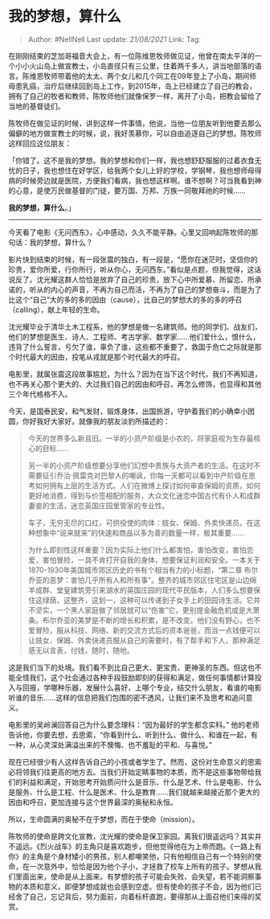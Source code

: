 # 我的梦想，算什么

> Author: #NellNell 
> Last update: *21/08/2021* 
> Link:
> Tag: 

在刚刚结束的芝加哥福音大会上，有一位陈维恩牧师做见证，他曾在南太平洋的一个小小火山岛上做宣教士，小岛直径只有三公里，住着两千多人，讲当地部落的语言。陈维恩牧师带着他的太太、两个女儿和几个同工在09年登上了小岛，期间师母患乳癌，治疗后继续回到岛上工作，到2015年，岛上已经建立了自己的教会，拥有了自己的牧者和教师，陈牧师他们就像保罗一样，离开了小岛，把教会留给了当地的基督徒们。

陈牧师在做见证的时候，讲到这样一件事情，他说，当他一位朋友听到他要去那么偏僻的地方做宣教士的时候，说，我好羡慕你，可以自由追逐自己的梦想。陈牧师这样回应这位朋友：

「你错了。这不是我的梦想。我的梦想和你们一样，我也想舒舒服服的过着衣食无忧的日子，我也想住在好学区，给我两个女儿上好的学校，学钢琴，我也想师母得病的时候旁边就是医院，方便我们看病，我也想这样啊。谁不想啊？可当我看到神的心意，是使万民做基督的门徒，要万国、万邦、万族一同敬拜祂的时候……

**我的梦想，算什么**。」

---

今天看了电影《无问西东》，心中感动，久久不能平静。心里又回响起陈牧师的那句话：我的梦想，算什么？

影片快到结束的时候，有一段张震的独白，有一段是，“愿你在迷茫时，坚信你的珍贵，爱你所爱，行你所行，听从你心，无问西东。”看似是点题，但我觉得，这话说反了。沈光耀这群人恰恰是放弃了自己的珍贵，放下心中所爱慕、所留恋、所承诺的，听从的内心的声音，不再为自己而活，不再为了自己的梦想奋斗，而是为了比这个“自己”大的多的多的因由（cause），比自己的梦想大的多的多的呼召（calling），献上年轻的生命。

沈光耀毕业于清华土木工程系，他的梦想是做一名建筑师。他的同学们、战友们，他们的梦想是医生、诗人、工程师、考古学家、数学家……他们爱什么，恨什么，违背了什么誓言，亏欠了谁，辜负了谁，这些都不重要了，救国于危亡之际就是那个时代最大的因由，投笔从戎就是那个时代最大的呼召。

电影里，就属张震这段故事尴尬，为什么？因为在当下这个时代，我们不再知道，也不再关心那个更大的、大过我们自己的因由和呼召，再怎么修饰，也显得和其他三个年代格格不入。

今天，是国泰民安，和气发财，锻炼身体，出国旅游，守护着我们的小确幸小团圆，你好我好大家好。就像我的朋友淡豹所描述的：

> 今天的世界多么新且旧。一半的小资产阶级是小农的，将家庭视为生存最核心的目标……  
>   
> 另一半的小资产阶级想要分享他们幻想中贵族与大资产者的生活。在这时不需要征引乔治·佩雷克对巴黎人的嘲讽，你每一天都可以看到中产阶级在思考如何拥有上层的生活方式。人们在微博上探讨如何审查保姆的资质，如何更好地消费，得到与价签相配的服务，大众文化迷恋中国古代有仆人和成群妻妾的生活，迷恋英国庄园里管家的专业性。  
>   
> 车子，无穷无尽的口红，可供役使的肉体：妓女、保姆、外卖快递员。在这种想象中“说来就来”的快速和商品以多为善的数量一样，极其重要……  
>   
> 为什么即刻性这样重要？因为实际上他们什么都害怕，害怕改变，害怕恋爱，害怕冒险，一具不肯打开自我的身体，想要保证利润和安全。一本关于1870-1930年美国城市郊区历史的书有个相当有力的小标题，“第二章 布尔乔亚的恶梦：害怕几乎所有人和所有事”。整齐的城市郊区住宅区是山边绵羊成群、堂皇建筑旁引来湖水的英国庄园的现代平民版本，人们多么想要保住这绿荫，这整齐，这划一，这种可以传递到子女手上的田园诗生活。它并不坚实，一个黑人家庭做了邻居就可以“伤害”它，更别提金融危机或是大萧条。布尔乔亚的美梦是不断的增长和积累，是不改变。他们没有野心，也不爱冒险，服从科技、网络、新的交流方式后的资本爸爸，而当一点钱便可以让妓女、保姆、外卖快递员服从自己的需要时，有了帮手和下人，那种满足感无以言表，付钱，随时，随地。

这是我们当下的处境。我们看不到比自己更大、更宝贵、更神圣的东西。但这也不能全怪我们，这个社会通过各种手段鼓励即刻的获得和满足，做任何事情都计算投入与回报，学哪种乐器，发展什么喜好，上哪个专业，结交什么朋友，看谁的电影听谁的音乐……这样的信息把我们包围的密不透风，让我们来不及思考和追问意义。

电影里的吴岭澜回答自己为什么要念理科：“因为最好的学生都念实科。” 他的老师告诉他，你要去想，去思索，“你看到什么、听到什么、做什么、和谁在一起，有一种，从心灵深处满溢出来的不懊悔、也不羞耻的平和、与喜悦。”

现在已经很少有人这样告诉自己的小孩或者学生了。然而，这份对生命意义的思索必将领我们往更高的地方去。当我们开始定睛事物的本质，而不是这些事物带给我们的利益和满足，开始思考开始质问什么是音乐、什么是艺术、什么是电影、什么是服务、什么是工程、什么是医术、什么是教育……我们就越来越接近那个更大的因由和呼召，更加连接与这个世界最深的奥秘和永恒。

所以，生命圆满的奥秘不在于梦想，而在于使命（mission）。

陈牧师的使命是跨文化宣教，沈光耀的使命是保卫家园。离我们很遥远吗？其实并不遥远。《烈火战车》的主角只是喜欢跑步，但他觉得他在为上帝而跑。《一路上有你》的主角是个身材矮小的男孩，别人都嘲笑他，只有他相信自己有一个特别的使命，在一次意外中，恰恰是因为他个子小，才拯救了校车上所有的孩子。梦想从我们里面出来，使命是从上面来。有梦想的孩子可能会失败、会失望，若不能洞察事物的本质和意义，即便梦想成就也会感到空虚。但有使命的孩子不会，因为他们已经舍了自己，忘记背后，努力面前，向着标杆直跑，要得那从上面召他们来得的奖赏。